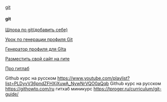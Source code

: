 [git](#git) 

#### git

[Щпора по git(добавить себе)](https://github.com/VadimGlazkow/Git-commands#работа-с-файлами-и-папками)

[Урок по генерации профиля Git](https://proglib.io/p/kak-kreativno-oformit-profil-na-github-chtoby-on-privlekal-vnimanie-2022-03-17)

[Генератор профиля для GIta](https://gprm.itsvg.in)

[Разместить свой сайт на гите](https://netology-code.github.io/guides/github-pages/)

[Про гитлаб](https://wiki.miem.hse.ru/ru/docs/miem-digital/git/quickstart)



Github курс на русском 	https://www.youtube.com/playlist?list=PLDyvV36pndZFHXjXuwA_NywNrVQO0aQqb
Github курс на русском 	https://githowto.com/ru
гитхаб миникурс	https://tproger.ru/curriculum/git-guide/
